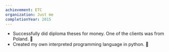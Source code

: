 ```yaml
---
achievement: ETC
organization: Just me
completionYear: 2015
---
```


- Successfully did diploma theses for money. One of the clients was from Poland. 🎉
- Created my own interpreted programming language in python. 🎉
